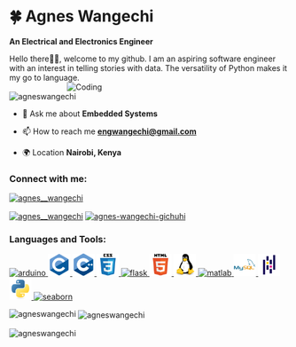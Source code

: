 # 🍀️ Agnes Wangechi
**An Electrical and Electronics Engineer**

Hello there👋🏿️, welcome to my github. I am an aspiring software engineer with an interest in telling stories with data. The versatility of Python makes it my go to language. 
<img align="right" alt="Coding" width="400" src="https://camo.githubusercontent.com/47e358432b88d0ffdc582cfee1c637cfa07414d43dc78333d8b1da085f404dba/68747470733a2f2f6d656469612e67697068792e636f6d2f6d656469612f6a49675866346867624843654b69587076742f67697068792e676966">
<p align="left"> <img src="https://komarev.com/ghpvc/?username=agneswangechi&label=Profile%20views&color=0e75b6&style=flat" alt="agneswangechi" /> </p>


- 💬 Ask me about **Embedded Systems**

- 📫 How to reach me **engwangechi@gmail.com**

- 🌍️ Location **Nairobi, Kenya**


<h3 align="left">Connect with me:</h3>
<p align="left"> <a href="https://twitter.com/agnes__wangechi" target="blank"><img src="https://img.shields.io/twitter/follow/agnes__wangechi?logo=twitter&style=for-the-badge" alt="agnes__wangechi" /></a> </p>
<p align="left">
<a href="https://twitter.com/agnes__wangechi" target="blank"><img align="center" src="https://raw.githubusercontent.com/rahuldkjain/github-profile-readme-generator/master/src/images/icons/Social/twitter.svg" alt="agnes__wangechi" height="30" width="40" /></a>
<a href="https://linkedin.com/in/agnes-wangechi-gichuhi" target="blank"><img align="center" src="https://raw.githubusercontent.com/rahuldkjain/github-profile-readme-generator/master/src/images/icons/Social/linked-in-alt.svg" alt="agnes-wangechi-gichuhi" height="30" width="40" /></a>
</p>

<h3 align="left">Languages and Tools:</h3>
<p align="left"> <a href="https://www.arduino.cc/" target="_blank" rel="noreferrer"> <img src="https://cdn.worldvectorlogo.com/logos/arduino-1.svg" alt="arduino" width="40" height="40"/> </a> <a href="https://www.cprogramming.com/" target="_blank" rel="noreferrer"> <img src="https://raw.githubusercontent.com/devicons/devicon/master/icons/c/c-original.svg" alt="c" width="40" height="40"/> </a> <a href="https://www.w3schools.com/cpp/" target="_blank" rel="noreferrer"> <img src="https://raw.githubusercontent.com/devicons/devicon/master/icons/cplusplus/cplusplus-original.svg" alt="cplusplus" width="40" height="40"/> </a> <a href="https://www.w3schools.com/css/" target="_blank" rel="noreferrer"> <img src="https://raw.githubusercontent.com/devicons/devicon/master/icons/css3/css3-original-wordmark.svg" alt="css3" width="40" height="40"/> </a> <a href="https://flask.palletsprojects.com/" target="_blank" rel="noreferrer"> <img src="https://www.vectorlogo.zone/logos/pocoo_flask/pocoo_flask-icon.svg" alt="flask" width="40" height="40"/> </a> <a href="https://www.w3.org/html/" target="_blank" rel="noreferrer"> <img src="https://raw.githubusercontent.com/devicons/devicon/master/icons/html5/html5-original-wordmark.svg" alt="html5" width="40" height="40"/> </a> <a href="https://www.linux.org/" target="_blank" rel="noreferrer"> <img src="https://raw.githubusercontent.com/devicons/devicon/master/icons/linux/linux-original.svg" alt="linux" width="40" height="40"/> </a> <a href="https://www.mathworks.com/" target="_blank" rel="noreferrer"> <img src="https://upload.wikimedia.org/wikipedia/commons/2/21/Matlab_Logo.png" alt="matlab" width="40" height="40"/> </a> <a href="https://www.mysql.com/" target="_blank" rel="noreferrer"> <img src="https://raw.githubusercontent.com/devicons/devicon/master/icons/mysql/mysql-original-wordmark.svg" alt="mysql" width="40" height="40"/> </a> <a href="https://pandas.pydata.org/" target="_blank" rel="noreferrer"> <img src="https://raw.githubusercontent.com/devicons/devicon/2ae2a900d2f041da66e950e4d48052658d850630/icons/pandas/pandas-original.svg" alt="pandas" width="40" height="40"/> </a> <a href="https://www.python.org" target="_blank" rel="noreferrer"> <img src="https://raw.githubusercontent.com/devicons/devicon/master/icons/python/python-original.svg" alt="python" width="40" height="40"/> </a> <a href="https://seaborn.pydata.org/" target="_blank" rel="noreferrer"> <img src="https://seaborn.pydata.org/_images/logo-mark-lightbg.svg" alt="seaborn" width="40" height="40"/> </a> </p>

<p><img align="left" src="https://github-readme-stats.vercel.app/api/top-langs?username=agneswangechi&show_icons=true&locale=en&layout=compact" alt="agneswangechi" /></p>

<p>&nbsp;<img align="center" src="https://github-readme-stats.vercel.app/api?username=agneswangechi&show_icons=true&locale=en" alt="agneswangechi" /></p>

<p><img align="center" src="https://github-readme-streak-stats.herokuapp.com/?user=agneswangechi&" alt="agneswangechi" /></p>



